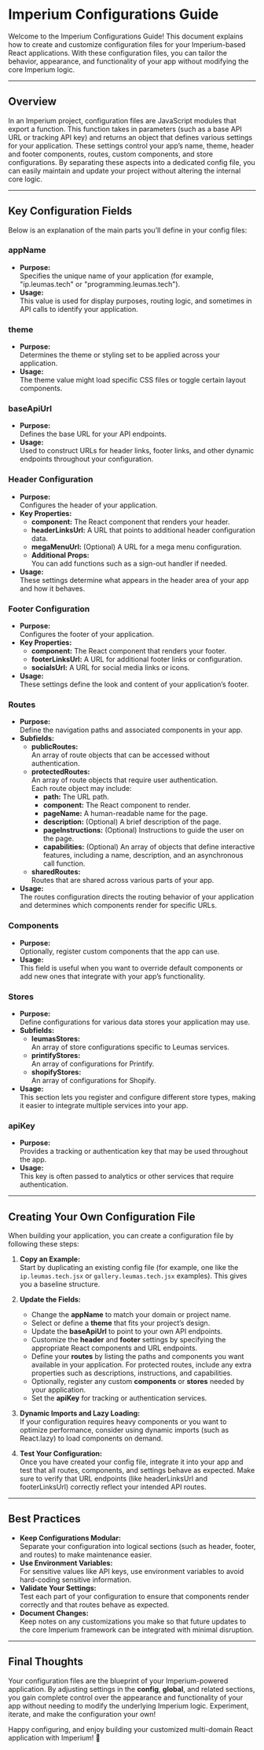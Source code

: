 # Imperium Configurations Guide

Welcome to the Imperium Configurations Guide! This document explains how to create and customize configuration files for your Imperium-based React applications. With these configuration files, you can tailor the behavior, appearance, and functionality of your app without modifying the core Imperium logic.

---

## Overview

In an Imperium project, configuration files are JavaScript modules that export a function. This function takes in parameters (such as a base API URL or tracking API key) and returns an object that defines various settings for your application. These settings control your app’s name, theme, header and footer components, routes, custom components, and store configurations. By separating these aspects into a dedicated config file, you can easily maintain and update your project without altering the internal core logic.

---

## Key Configuration Fields

Below is an explanation of the main parts you’ll define in your config files:

### **appName**

- **Purpose:**  
  Specifies the unique name of your application (for example, "ip.leumas.tech" or "programming.leumas.tech").  
- **Usage:**  
  This value is used for display purposes, routing logic, and sometimes in API calls to identify your application.

### **theme**

- **Purpose:**  
  Determines the theme or styling set to be applied across your application.  
- **Usage:**  
  The theme value might load specific CSS files or toggle certain layout components.

### **baseApiUrl**

- **Purpose:**  
  Defines the base URL for your API endpoints.  
- **Usage:**  
  Used to construct URLs for header links, footer links, and other dynamic endpoints throughout your configuration.

### **Header Configuration**

- **Purpose:**  
  Configures the header of your application.
- **Key Properties:**
  - **component:** The React component that renders your header.
  - **headerLinksUrl:** A URL that points to additional header configuration data.
  - **megaMenuUrl:** (Optional) A URL for a mega menu configuration.
  - **Additional Props:**  
    You can add functions such as a sign-out handler if needed.
- **Usage:**  
  These settings determine what appears in the header area of your app and how it behaves.

### **Footer Configuration**

- **Purpose:**  
  Configures the footer of your application.
- **Key Properties:**
  - **component:** The React component that renders your footer.
  - **footerLinksUrl:** A URL for additional footer links or configuration.
  - **socialsUrl:** A URL for social media links or icons.
- **Usage:**  
  These settings define the look and content of your application’s footer.

### **Routes**

- **Purpose:**  
  Define the navigation paths and associated components in your app.
- **Subfields:**
  - **publicRoutes:**  
    An array of route objects that can be accessed without authentication.
  - **protectedRoutes:**  
    An array of route objects that require user authentication.  
    Each route object may include:
    - **path:** The URL path.
    - **component:** The React component to render.
    - **pageName:** A human-readable name for the page.
    - **description:** (Optional) A brief description of the page.
    - **pageInstructions:** (Optional) Instructions to guide the user on the page.
    - **capabilities:** (Optional) An array of objects that define interactive features, including a name, description, and an asynchronous call function.
  - **sharedRoutes:**  
    Routes that are shared across various parts of your app.
- **Usage:**  
  The routes configuration directs the routing behavior of your application and determines which components render for specific URLs.

### **Components**

- **Purpose:**  
  Optionally, register custom components that the app can use.  
- **Usage:**  
  This field is useful when you want to override default components or add new ones that integrate with your app’s functionality.

### **Stores**

- **Purpose:**  
  Define configurations for various data stores your application may use.
- **Subfields:**
  - **leumasStores:**  
    An array of store configurations specific to Leumas services.
  - **printifyStores:**  
    An array of configurations for Printify.
  - **shopifyStores:**  
    An array of configurations for Shopify.
- **Usage:**  
  This section lets you register and configure different store types, making it easier to integrate multiple services into your app.

### **apiKey**

- **Purpose:**  
  Provides a tracking or authentication key that may be used throughout the app.
- **Usage:**  
  This key is often passed to analytics or other services that require authentication.

---

## Creating Your Own Configuration File

When building your application, you can create a configuration file by following these steps:

1. **Copy an Example:**  
   Start by duplicating an existing config file (for example, one like the `ip.leumas.tech.jsx` or `gallery.leumas.tech.jsx` examples). This gives you a baseline structure.

2. **Update the Fields:**  
   - Change the **appName** to match your domain or project name.
   - Select or define a **theme** that fits your project’s design.
   - Update the **baseApiUrl** to point to your own API endpoints.
   - Customize the **header** and **footer** settings by specifying the appropriate React components and URL endpoints.
   - Define your **routes** by listing the paths and components you want available in your application. For protected routes, include any extra properties such as descriptions, instructions, and capabilities.
   - Optionally, register any custom **components** or **stores** needed by your application.
   - Set the **apiKey** for tracking or authentication services.

3. **Dynamic Imports and Lazy Loading:**  
   If your configuration requires heavy components or you want to optimize performance, consider using dynamic imports (such as React.lazy) to load components on demand.

4. **Test Your Configuration:**  
   Once you have created your config file, integrate it into your app and test that all routes, components, and settings behave as expected. Make sure to verify that URL endpoints (like headerLinksUrl and footerLinksUrl) correctly reflect your intended API routes.

---

## Best Practices

- **Keep Configurations Modular:**  
  Separate your configuration into logical sections (such as header, footer, and routes) to make maintenance easier.
- **Use Environment Variables:**  
  For sensitive values like API keys, use environment variables to avoid hard-coding sensitive information.
- **Validate Your Settings:**  
  Test each part of your configuration to ensure that components render correctly and that routes behave as expected.
- **Document Changes:**  
  Keep notes on any customizations you make so that future updates to the core Imperium framework can be integrated with minimal disruption.

---

## Final Thoughts

Your configuration files are the blueprint of your Imperium-powered application. By adjusting settings in the **config**, **global**, and related sections, you gain complete control over the appearance and functionality of your app without needing to modify the underlying Imperium logic. Experiment, iterate, and make the configuration your own!

Happy configuring, and enjoy building your customized multi-domain React application with Imperium! 🎉
